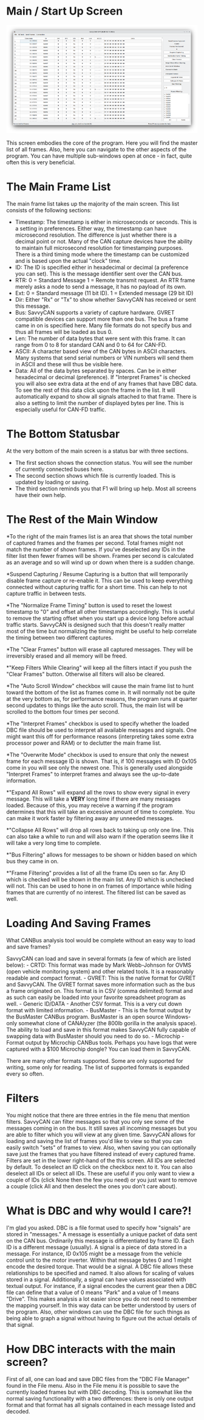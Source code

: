 Main / Start Up Screen
======================

![Main Window](./images/MainScreen.png)

This screen embodies the core of the program. Here you will find the master list of all frames. Also, here you can navigate to the other aspects
of the program. You can have multiple sub-windows open at once - in fact, quite often this is very beneficial.


The Main Frame List
====================

The main frame list takes up the majority of the main screen. This list consists of the following sections:

- Timestamp: The timestamp is either in microseconds or seconds. This is a setting in preferences. Either way, the timestamp can have microsecond resolution. The difference is just whether there is a decimal point or not. Many of the CAN capture devices have the ability to maintain full microsecond resolution for timestamping purposes. There is a third timing mode where the timestamp can be customized and is based upon the actual "clock" time.
- ID: The ID is specified either in hexadecimal or decimal (a preference you can set). This is the message identifier sent over the CAN bus.
- RTR: 0 = Standard Message 1 = Remote transmit request. An RTR frame merely asks a node to send a message, it has no payload of its own.
- Ext: 0 = Standard message (11 bit ID). 1 = Extended message (29 bit ID)
- Dir: Either "Rx" or "Tx" to show whether SavvyCAN has received or sent this message.
- Bus: SavvyCAN supports a variety of capture hardware. GVRET compatible devices can support more than one bus. The bus a frame came in on
  is specified here. Many file formats do not specify bus and thus all frames will be loaded as bus 0.
- Len: The number of data bytes that were sent with this frame. It can range from 0 to 8 for standard CAN and 0 to 64 for CAN-FD.
- ASCII: A character based view of the CAN bytes in ASCII characters. Many systems that send serial numbers or VIN numbers will send them in ASCII and these will thus be visible here.
- Data: All of the data bytes separated by spaces. Can be in either hexadecimal or decimal (preference). If "Interpret Frames" is checked you will
  also see extra data at the end of any frames that have DBC data. To see the rest of this data click upon the frame in the list. It will automatically expand to show all signals attached to that frame.
  There is also a setting to limit the number of displayed bytes per line. This is especially useful for CAN-FD traffic.


The Bottom Statusbar
====================

At the very bottom of the main screen is a status bar with three sections. 

* The first section shows the connection status. You will see the number of currently connected buses here.
* The second section shows which file is currently loaded. This is updated by loading or saving.
* The third section reminds you that F1 will bring up help. Most all screens have their own help.


The Rest of the Main Window
===========================

*To the right of the main frames list is an area that shows the total number of captured frames and the frames per second. Total frames might not match the number of shown frames. If you've deselected any IDs in the filter list then fewer frames will be shown. Frames per second is calculated as an average and so will wind up or down when there is a sudden change.

*Suspend Capturing / Resume Capturing is a button that will temporarily disable frame capture or re-enable it. This can be used to keep everything connected without capturing traffic for a short time. This can help to not capture traffic in between tests.

*The "Normalize Frame Timing" button is used to reset the lowest timestamp to "0" and offset all other timestamps accordingly. This is useful to remove the starting offset when you start up a device long before actual traffic starts. SavvyCAN is designed such that this doesn't really matter most of the time but normalizing the timing might be useful to help correlate the timing between two different captures.

*The "Clear Frames" button will erase all captured messages. They will be irreversibly erased and all memory will be freed.

*"Keep Filters While Clearing" will keep all the filters intact if you push the "Clear Frames" button. Otherwise all filters will also be cleared.

*The "Auto Scroll Window" checkbox will cause the main frame list to hunt toward the bottom of the list as frames come in. It will normally not be quite
at the very bottom as, for performance reasons, the program runs at quarter second updates to things like the auto scroll. Thus, the main list will be
scrolled to the bottom four times per second.

*The "Interpret Frames" checkbox is used to specify whether the loaded DBC file should be used to interpret all available messages and signals. One might want
this off for performance reasons (interpreting takes some extra processor power and RAM) or to declutter the main frame list.

*The "Overwrite Mode" checkbox is used to ensure that only the newest frame for each message ID is shown. That is, if 100 messages with ID 0x105 come in you
will see only the newest one. This is generally used alongside "Interpret Frames" to interpret frames and always see the up-to-date information.

*"Expand All Rows" will expand all the rows to show every signal in every message. This will take a **VERY** long time if there are many messages loaded. Because of this, you may receive a warning if the program determines that this will take an excessive amount of time to complete. You can make it work faster by filtering away any unneeded messages.

*"Collapse All Rows" will drop all rows back to taking up only one line. This can also take a while to run and will also warn if the operation seems like it will take a very long time to complete.

*"Bus Filtering" allows for messages to be shown or hidden based on which bus they came in on.

*"Frame Filtering" provides a list of all the frame IDs seen so far. Any ID which is checked will be shown in the main list. Any ID which is unchecked will not.
This can be used to hone in on frames of importance while hiding frames that are currently of no interest. The filtered list can be saved as well.


Loading And Saving Frames
=========================

What CANBus analysis tool would be complete without an easy way to load and save frames? 

SavvyCAN can load and save in several formats (a few of which are listed below):
	- CRTD: This format was made by Mark Webb-Johnson for OVMS (open vehicle monitoring system) and other related tools. It is a reasonably readable and compact format.
	- GVRET: This is the native format for GVRET and SavvyCAN. The GVRET format saves more information such as the bus a frame originated on. This format is in CSV 
	  (comma delimited) format and as such can easily be loaded into your favorite spreadsheet program as well.
	- Generic ID/DATA - Another CSV format. This is a very cut down format with limited information.
	- BusMaster - This is the format output by the BusMaster CANBus program. BusMaster is an open source Windows-only somewhat clone of CANAlyzer (the 800lb gorilla in the analysis space). The ability to load and save in this format makes SavvyCAN fully capable of swapping data with BusMaster should you need to do so.
	- Microchip - Format output by Microchip CANBus tools. Perhaps you have logs that were captured with a $100 Microchip dongle? You can load them in SavvyCAN.

There are many other formats supported. Some are only supported for writing, some only for reading. The list of supported formats is expanded every so often.


Filters
========

You might notice that there are three entries in the file menu that mention filters. SavvyCAN can filter messages so that you only see some of the messages coming in on the bus. It still saves all incoming messages but you are able to filter which you will view at any given time. 
SavvyCAN allows for loading and saving the list of frames you'd like to view so that you can easily switch "sets" of frames to view. Also, when saving you can optionally save just the frames that you have filtered instead of every captured frame. Filters are set in the lower right-hand of the this screen. All IDs are selected by default. To deselect an ID click on the checkbox next to it. You can also deselect all IDs or select all IDs. These are useful if you only want to view a couple of IDs (click None then the few you need) or you just want to remove a couple (click All and then deselect the ones you don't care about).



What is DBC and why would I care?!
==================================
	
I'm glad you asked. DBC is a file format used to specify how "signals" are stored in "messages." A message is essentially a unique packet of data sent on the CAN bus. Ordinarily this message is differentiated by frame ID. Each ID is a different message (usually). A signal is a piece of data stored in a message. For instance, ID 0x105 might be a message from the vehicle control unit to the motor inverter. Within that message bytes 0 and 1 might encode the desired torque. That would be a signal. A DBC file allows these relationships to be specified and named. It also allows for scaling of values stored in a signal. Additionally, a signal can have values associated with textual output. For instance, if a signal encodes the current gear then a DBC file can define that a value of 0 means "Park" and a value of 1 means "Drive". This makes analysis a lot easier since you do not need to remember the mapping yourself. In this way data can be better understood by users of the program. Also, other windows can use the DBC file for such things as being able to graph a signal without having to figure out the actual details of that signal.


How DBC interacts with the main screen?
=======================================
	
First of all, one can load and save DBC files from the "DBC File Manager" found in the File menu. Also in the File menu it is possible to save the currently loaded frames but with DBC decoding. This is somewhat like the normal saving functionality with a two differences: there is only one output format and that format has all signals contained in each message listed and decoded.
